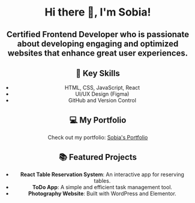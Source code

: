 <div align="center">

# Hi there 👋, I'm Sobia!

## Certified Frontend Developer who is passionate about developing engaging and optimized websites that enhance great user experiences. 

## 🌟 Key Skills
- HTML, CSS, JavaScript, React
- UI/UX Design (Figma)
- GitHub and Version Control

## 💻 My Portfolio
Check out my portfolio: [Sobia's Portfolio](https://sobia-portfolio.netlify.app)

## 📚 Featured Projects
- **React Table Reservation System**: An interactive app for reserving tables.
- **ToDo App**: A simple and efficient task management tool.
- **Photography Website**: Built with WordPress and Elementor.

</div>


